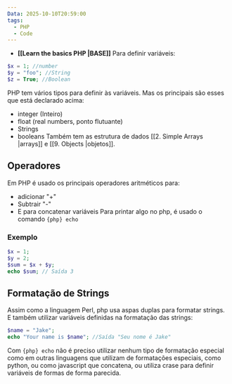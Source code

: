 ```yaml
---
Data: 2025-10-10T20:59:00
tags:
  - PHP
  - Code
---
```

- **[[Learn the basics PHP |BASE]]** 
Para definir variáveis:
```php
$x = 1; //number
$y = "foo"; //String
$z = True; //Boolean
```
PHP tem vários tipos para definir às variáveis. Mas os principais são esses que está declarado acima:
- integer (Inteiro)
- float (real numbers, ponto flutuante)
- Strings
- booleans
Também tem as estrutura de dados [[2. Simple Arrays |arrays]] e [[9. Objects |objetos]]. 

## Operadores

Em PHP é usado os principais operadores aritméticos para:
- adicionar "+"
- Subtrair "-"
- E para concatenar variáveis
Para printar algo no php, é usado o comando `{php} echo` 
### Exemplo

```php
$x = 1;
$y = 2;
$sum = $x + $y;
echo $sum; // Saída 3
```
## Formatação de Strings

Assim como a linguagem Perl, php usa aspas duplas para formatar strings. E também utilizar variáveis definidas na formatação das strings:
```php
$name = "Jake";
echo "Your name is $name"; //Saída "Seu nome é Jake"
```

Com `{php} echo` não é preciso utilizar nenhum tipo de formatação especial como em outras linguagens que utilizam de formatações especiais, como python, ou como javascript que concatena, ou utiliza crase para definir variáveis de formas de forma parecida.